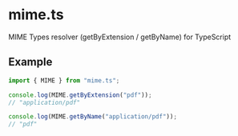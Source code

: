 # mime.ts

MIME Types resolver (getByExtension / getByName) for TypeScript

## Example

```ts
import { MIME } from "mime.ts";

console.log(MIME.getByExtension("pdf"));
// "application/pdf"

console.log(MIME.getByName("application/pdf"));
// "pdf"

```